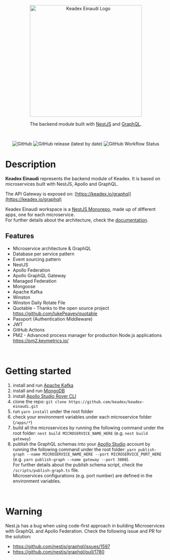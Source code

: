 <p align="center">
  <a href="https://keadex.io/kealab#keadex-einaudi" target="blank"><img src="https://keadex.io:2053/uploads/keadex_einaudi_dark_6b14683d67.png" width="350" alt="Keadex Einaudi Logo" /></a>
</p>
<p align="center">The backend module built with <a href="https://nestjs.com/" target="_blank">NestJS</a> and <a href="https://graphql.org/" target="_blank">GraphQL</a>.</p>
</br>

<div align="center">

![GitHub](https://img.shields.io/github/license/keadex/keadex-einaudi)
![GitHub release (latest by date)](https://img.shields.io/github/v/release/keadex/keadex-einaudi)
![GitHub Workflow Status](https://img.shields.io/github/workflow/status/keadex/keadex-einaudi/ci-cd)

</div>

# Description

**Keadex Einaudi** represents the backend module of Keadex. It is based on microservices built with NestJS, Apollo and GraphQL.</br>

The API Gateway is exposed on: [https://keadex.io/graphql](https://keadex.io/graphql)</br>

Keadex Einaudi workspace is a [NestJS Monorepo](https://docs.nestjs.com/cli/monorepo#monorepo-mode), made up of different apps, one for each microservice.</br>
For further details about the architecture, check the [documentation](https://keadex.io/kealab#keadex-einaudi).

## Features
- Microservice architecture &amp; GraphQL
- Database per service pattern
- Event sourcing pattern
- NestJS
- Apollo Federation
- Apollo GraphQL Gateway
- Managed Federation
- Mongoose
- Apache Kafka
- Winston
- Winston Daily Rotate File
- Quotable - Thanks to the open source project https://github.com/lukePeavey/quotable
- Passport (Authentication Middleware)
- JWT
- GitHub Actions
- PM2 - Advanced process manager for production Node.js applications https://pm2.keymetrics.io/
</br>

# Getting started

1. install and run [Apache Kafka](https://kafka.apache.org/)
2. install and run [MongoDB](https://www.mongodb.com/)
3. install [Apollo Studio Rover CLI](https://www.apollographql.com/docs/rover/getting-started#installation-methods)
4. clone the repo: `git clone https://github.com/keadex/keadex-einaudi.git`
5. run `yarn install` under the root folder
6. check your environment variables under each microservice folder (`/apps/*`)
7. build all the microservices by running the following command under the root folder: `nest build MICROSERVICE_NAME_HERE` (e.g. `nest build gateway`)
8. publish the GraphQL schemas into your [Apollo Studio](https://www.apollographql.com/docs/studio/) account by running the following command under the root folder: `yarn publish-graph --name MICROSERVICE_NAME_HERE --port MICROSERVICE_PORT_HERE` (e.g. `yarn publish-graph --name gateway --port 3000`).</br>
For further details about the publish schema script, check the `/scripts/publish-graph.ts` file.</br>
Microservices configurations (e.g. port number) are defined in the environment variables.
</br>

# Warning
Nest.js has a bug when using code-first approach in building Microservices with GraphQL and Apollo Federation.
Check the following issue and PR for the solution:
  - https://github.com/nestjs/graphql/issues/1597
  - https://github.com/nestjs/graphql/pull/1780

